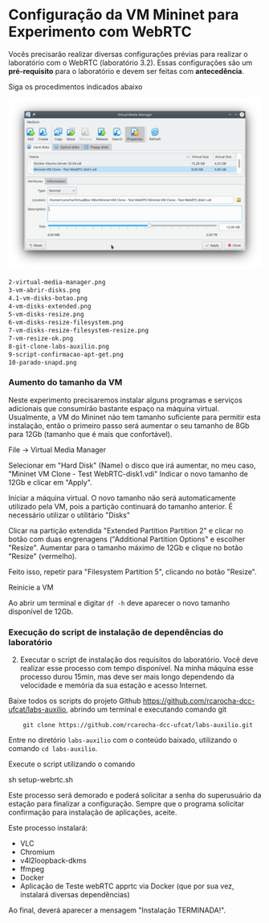# Configuração da VM Mininet para Experimento com WebRTC

Vocês precisarão realizar diversas configurações prévias para realizar o laboratório com o WebRTC (laboratório 3.2). Essas configurações são um **pré-requisito** para o laboratório e devem ser feitas com **antecedência**.

Siga os procedimentos indicados abaixo

<img src="figs/1-aumentar-tamanho-vdi.png" />

    2-virtual-media-manager.png
    3-vm-abrir-disks.png
    4.1-vm-disks-botao.png
    4-vm-disks-extended.png
    5-vm-disks-resize.png
    6-vm-disks-resize-filesystem.png
    7-vm-disks-resize-filesystem-resize.png
    7-vm-resize-ok.png
    8-git-clone-labs-auxilio.png
    9-script-confirmacao-apt-get.png
    10-parado-snapd.png

### Aumento do tamanho da VM

Neste experimento precisaremos instalar alguns programas e serviços adicionais que consumirão  bastante espaço na máquina virtual. Usualmente, a VM do Mininet não tem tamanho suficiente para permitir esta instalação, então o primeiro passo será aumentar o seu tamanho de 8Gb para 12Gb (tamanho que é mais que confortável).

File -> Virtual Media Manager

Selecionar em "Hard Disk" (Name) o disco que irá aumentar, no meu caso, "Mininet VM Clone - Test WebRTC-disk1.vdi"
Indicar o novo tamanho de 12Gb e clicar em "Apply".

Iniciar a máquina virtual. O novo tamanho não será automaticamente utilizado pela VM, pois a partição continuará do tamanho anterior. É necessário utilizar o utilitário "Disks" 

Clicar na partição extendida "Extended Partition Partition 2" e clicar no botão com duas engrenagens ("Additional Partition Options" e escolher "Resize". Aumentar para o tamanho máximo de 12Gb e clique no botão "Resize" (vermelho).

Feito isso, repetir para "Filesystem Partition 5", clicando no botão "Resize".

Reinicie a VM

Ao abrir um terminal e digitar `df -h` deve aparecer o novo tamanho disponível de 12Gb.

### Execução do script de instalação de dependências do laboratório

2. Executar o script de instalação dos requisitos do laboratório. Você deve realizar esse processo com tempo disponível. Na minha máquina esse processo durou 15min, mas deve ser mais longo dependendo da velocidade e memória da sua estação e acesso Internet.

Baixe todos os scripts do projeto Github <https://github.com/rcarocha-dcc-ufcat/labs-auxilio>, abrindo um terminal e executando comando git 

        git clone https://github.com/rcarocha-dcc-ufcat/labs-auxilio.git

Entre no diretório `labs-auxilio` com o conteúdo baixado, utilizando o comando `cd labs-auxilio`.

Execute o script utilizando o comando

sh setup-webrtc.sh

Este processo será demorado e poderá solicitar a senha do superusuário da estação para finalizar a configuração. Sempre que o programa solicitar confirmação para instalação de aplicações, aceite.

Este processo instalará:

* VLC
* Chromium
* v4l2loopback-dkms
* ffmpeg
* Docker
* Aplicação de Teste webRTC apprtc via Docker (que por sua vez, instalará diversas dependências)

Ao final, deverá aparecer a mensagem "Instalação TERMINADA!".

